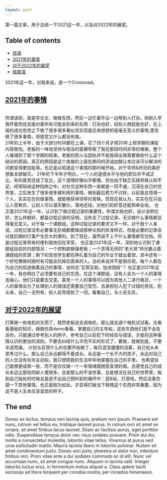 ```yaml
---
layout: post
---
```


第一篇文章，用于总结一下2021这一年，以及对2022年的展望。

## Table of contents
- [目录](#目录)
- [2021年的事情](#2021年的事情)
- [对于2022年的展望](#对于2022年的展望)
- [结束语](#结束语)

2021年这一年，对我来说，是一个Crossroad。

## [2021年的事情](#2021年的事情)

  <br/>所谓读研，就是写论文，做做东西，然后一边忙着毕业一边帮别人打杂。刚刚入学我怀着热忱去面对着所有可能会到来的东西：打杂也好，给别人擦屁股也好，在上级的成功忽悠之下做了很多很多看似充实但是后来想想却是毫无意义的事情,感觉做了很多事情，但感觉又什么都没有做。</br>
   21年的上半年，由于大部分时间都在上课，花了四个月才把20年上班学期的课程内容做完。老板的一味地坚持与相当的蛮横导致了我在那段时间非常的难做，整个人难堪到了那个学期的结束。老板的怒火与固执并不是我得出我需要做些什么这个结论的原因。真正的原因是这个直接的上级在期间的添油加醋让本应该可以解决的问题变得更加耻辱。也正是从知道这个事情的那时候开始，对于导师&师兄的美好想象全部破灭。
  21年的下半年才明白，一个人的道德水平与他的职位并不成正比，有的甚至还成了反比，这个道理好像似乎都懂，但也由于缺乏实践导致认知不足，经常陷进这种陷阱之中。对社交这种东西一直都是一窍不通，沉浸在自己的世界里，之后发生了很多很多被利用的事情，做到最后费力不讨好。以前我总觉得一个人，实实在在的做事情，就能够获得领导的青睐。而现在我认为，实实在在只会让人受欺负，让别人可以漫天要价，落地还钱，对他们的好意还能照单全收。
   也正是2021年这一年，认识到了做过程记录的重要性，所谓文档也好，设计说明也好，怎么样都好，都是过程记录的证明。当失去了过程记录，无论做什么事情都显得毫无意义。对于每一个课题组，这种过程记录的要求又不一样。对于我个人来说，过程记录没有必要事无巨细都要做成那种文档的标准样式，但是必要的记录会对我后期的行事产生巨大的便利。到了现在，虽然说不上干什么事情都写文档，但是过程记录带来的便利我依旧在享受。
   也正是2021年这一年，深刻地认识到了课题组目前的内部情况：一个控制欲极强老板；一个贪得无厌的“老大哥”师兄霸占着课题组的资源；剩下的其他学生都在挣扎着为自己的毕业于就业着想，其中还有一个好吃懒做的随时有可能会坑掉后面来的人。总的来说并不是很乐观，每个人都在为自己的前途做着自己的事情，谈何去“互帮互助，加进团结”？
   也正是2021年这一年，我也明白了必须要有自己的东西，在这个课题组，没有人会为一个人的事情去操心，他们只是要去交差。甚至一个人的事情可以因为其他人二进行推迟，一个人的事情会为了处理别人的错误还需要自己受罚、去承担别人犯下过错的责任。到头来，自己一无所有，别人反而得到了一切。看看自己，与小丑无异。

## [对于2022年的展望](#对于2022年的展望)

   打算做一些电机的东西了，既然老板说去调电机，那么就去调个电机试试看。先看看基础的知识，做做仿真demo看看，掌握自己的主导权。这些东西他们是不会告诉你，只能通过参考别人的例子，参考自己以前犯下的经验与错误，才能将这种事情认识的更加的深刻。不要去纠结什么华而不实的形式了，要做，就做到底，不要半途而废。
   计划与反馈什么的也要开始做了，每日混混僵僵的活着，自己也从未思考过什么，那么自己永远都得不着成长。永远是一个长不大的孩子，永远对自己的人生没有任何主动权。我只想把我的生活牢牢地掌握在自己的手里。
   也希望自己能够更成熟一些，而不是仅仅做一个一有情绪就随意宣泄的屑。总感觉自己的成长永远比那些同龄人慢很多，总是那么的不谙世事，总是想活在自己的世界里，每到自己独处的时候总是逃不出自己预料到的循环中：逛B站、打游戏，然后没事伤感一下其他事情。也正是因为如此，才显得打破当下桎梏这个东西非常重要，因为这不是人生本应该呈现的样子。

## The end

Donec ex lectus, tempus non lacinia quis, pretium non ipsum. Praesent est nunc, rutrum vel tellus eu, tristique laoreet purus. In rutrum orci sit amet ex ornare, sit amet finibus lacus laoreet. Etiam ac facilisis purus, eget porttitor odio. Suspendisse tempus dolor nec risus sodales posuere. Proin dui dui, mollis a consectetur molestie, lobortis vitae tellus. Vivamus at purus sed urna sollicitudin mattis. Mauris lacinia libero in lobortis pulvinar. Nullam sit amet condimentum justo. Donec orci justo, pharetra ut dolor non, interdum finibus orci. Proin vitae ante a dui sodales commodo ac id elit. Nunc vel accumsan nunc, sit amet congue nunc. Aliquam in lacinia velit. Integer lobortis luctus eros, in fermentum metus aliquet a. Class aptent taciti sociosqu ad litora torquent per conubia nostra, per inceptos himenaeos.

